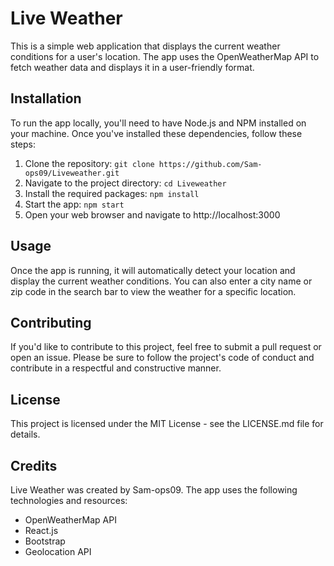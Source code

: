 # Live Weather

This is a simple web application that displays the current weather conditions for a user's location. The app uses the OpenWeatherMap API to fetch weather data and displays it in a user-friendly format.

## Installation

To run the app locally, you'll need to have Node.js and NPM installed on your machine. Once you've installed these dependencies, follow these steps:

1. Clone the repository: `git clone https://github.com/Sam-ops09/Liveweather.git`
2. Navigate to the project directory: `cd Liveweather`
3. Install the required packages: `npm install`
4. Start the app: `npm start`
5. Open your web browser and navigate to http://localhost:3000

## Usage

Once the app is running, it will automatically detect your location and display the current weather conditions. You can also enter a city name or zip code in the search bar to view the weather for a specific location.

## Contributing

If you'd like to contribute to this project, feel free to submit a pull request or open an issue. Please be sure to follow the project's code of conduct and contribute in a respectful and constructive manner.

## License

This project is licensed under the MIT License - see the LICENSE.md file for details.

## Credits

Live Weather was created by Sam-ops09. The app uses the following technologies and resources:

- OpenWeatherMap API
- React.js
- Bootstrap
- Geolocation API
